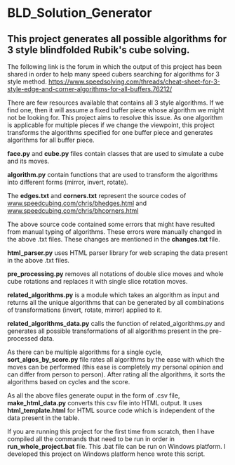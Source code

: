 # BLD_Solution_Generator
## This project generates all possible algorithms for 3 style blindfolded Rubik's cube solving.

The following link is the forum in which the output of this project has been shared in order to help many speed cubers searching for algorithms for 3 style method.
https://www.speedsolving.com/threads/cheat-sheet-for-3-style-edge-and-corner-algorithms-for-all-buffers.76212/

There are few resources available that contains all 3 style algorithms. If we find one, then it will assume a fixed buffer piece whose algorithm we might not be looking for. This project aims to resolve this issue. As one algorithm is applicable for multiple pieces if we change the viewpoint, this project transforms the algorithms specified for one buffer piece and generates algorithms for all buffer piece.

**face.py** and **cube.py** files contain classes that are used to simulate a cube and its moves.

**algorithm.py** contain functions that are used to transform the algorithms into different forms (mirror, invert, rotate).

The **edges.txt** and **corners.txt** represent the source codes of www.speedcubing.com/chris/bhedges.html and www.speedcubing.com/chris/bhcorners.html

The above source code contained some errors that might have resulted from manual typing of algorithms. These errors were manually changed in the above .txt files. These changes are mentioned in the **changes.txt** file.

**html_parser.py** uses HTML parser library for web scraping the data present in the above .txt files.

**pre_processing.py** removes all notations of double slice moves and whole cube rotations and replaces it with single slice rotation moves.

**related_algorithms.py** is a module which takes an algorithm as input and returns all the unique algorithms that can be generated by all combinations of transformations (invert, rotate, mirror) applied to it.

**related_algorithms_data.py** calls the function of related_algorithms.py and generates all possible transformations of all algorithms present in the pre-processed data.

As there can be multiple algorithms for a single cycle, **sort_algos_by_score.py** file rates all algorithms by the ease with which the moves can be performed (this ease is completely my personal opinion and can differ from person to person). After rating all the algorithms, it sorts the algorithms based on cycles and the score.

As all the above files generate ouput in the form of .csv file, **make_html_data.py** converts this csv file into HTML output. It uses **html_template.html** for HTML source code which is independent of the data present in the table.

If you are running this project for the first time from scratch, then I have compiled all the commands that need to be run in order in **run_whole_project.bat** file. This .bat file can be run on Windows platform. I developed this project on Windows platform hence wrote this script.

